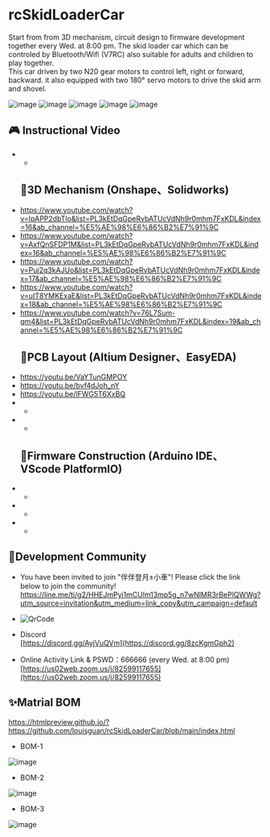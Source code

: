 # rcSkidLoaderCar

Start from from 3D mechanism, circuit design to firmware development together every Wed. at 8:00 pm. The skid loader car which can be controled by Bluetooth/Wifi (V7RC) also suitable for adults and children to play together.  
This car driven by two N20 gear motors to control left, right or forward, backward. it also equipped with two 180° servo motors to drive the skid arm and shovel.
  
![image](https://user-images.githubusercontent.com/11693540/207475960-c402c751-1d8d-4f12-915c-e68db77c3fd4.png)
![image](https://user-images.githubusercontent.com/11693540/207475976-40429c35-93f5-49d1-9785-5c58404098eb.png)
![image](https://user-images.githubusercontent.com/11693540/205819406-7c3f977c-1c3f-4edc-9312-61269ae7b670.png)
![image](https://user-images.githubusercontent.com/11693540/208003478-8c05da58-757a-487d-b964-c8d101f40af6.png)
![image](https://user-images.githubusercontent.com/11693540/208003493-4068f6a9-c4bc-4e85-8622-1f3ac058bbbd.png)


  

## 🎮 Instructional Video  
- -
  ## 🚩3D Mechanism (Onshape、Solidworks)  
- https://www.youtube.com/watch?v=IpAPP2dbTlo&list=PL3kEtDqGpeRvbATUcVdNh9r0mhm7FxKDL&index=16&ab_channel=%E5%AE%98%E6%86%B2%E7%91%9C
- https://www.youtube.com/watch?v=AxfQnSFDP1M&list=PL3kEtDqGpeRvbATUcVdNh9r0mhm7FxKDL&index=16&ab_channel=%E5%AE%98%E6%86%B2%E7%91%9C
- https://www.youtube.com/watch?v=Puj2q3kAJUo&list=PL3kEtDqGpeRvbATUcVdNh9r0mhm7FxKDL&index=17&ab_channel=%E5%AE%98%E6%86%B2%E7%91%9C
- https://www.youtube.com/watch?v=uIT8YMKExaE&list=PL3kEtDqGpeRvbATUcVdNh9r0mhm7FxKDL&index=18&ab_channel=%E5%AE%98%E6%86%B2%E7%91%9C
- https://www.youtube.com/watch?v=76L7Sum-qm4&list=PL3kEtDqGpeRvbATUcVdNh9r0mhm7FxKDL&index=19&ab_channel=%E5%AE%98%E6%86%B2%E7%91%9C
  ## 🚀PCB Layout (Altium Designer、EasyEDA)
- https://youtu.be/VaYTunGMPOY
- https://youtu.be/bvf4dJoh_nY
- https://youtu.be/lFWG5T6XxBQ
- -
- -
  ## 🚀Firmware Construction (Arduino IDE、VScode PlatformIO)  
- -
- -
- -
   
## 🎄Development Community
- You have been invited to join "伴伴登月±小車"! Please click the link below to join the community!    
https://line.me/ti/g2/HHEJmPyi1mCUlm13mp5g_n7wNlMR3rBePlQWWg?utm_source=invitation&utm_medium=link_copy&utm_campaign=default  
  
- ![QrCode](https://user-images.githubusercontent.com/11693540/205818597-97cd6f16-2f36-42ca-bde3-ab54daa72cb5.jpg)    
  
- Discord  
[https://discord.gg/AyjVuQVm](https://discord.gg/8zcKgmGph2)
  
- Online Activity Link & PSWD：666666 (every Wed. at 8:00 pm)   
[https://us02web.zoom.us/j/82599117655](https://us02web.zoom.us/j/82599117655)
      
## ✨Matrial BOM  
https://htmlpreview.github.io/?https://github.com/louisguan/rcSkidLoaderCar/blob/main/index.html
  
- BOM-1
   
![image](https://user-images.githubusercontent.com/11693540/205850016-d8d73447-9900-4270-874e-e40e6dbb131d.png)

- BOM-2
   
![image](https://user-images.githubusercontent.com/11693540/205815986-169ad4b8-0f41-42ff-8d61-eeab1d976a6b.png)  

- BOM-3
   
![image](https://user-images.githubusercontent.com/11693540/205816311-4d4a56b2-48f8-40f7-898f-261e82c94747.png)  
  

